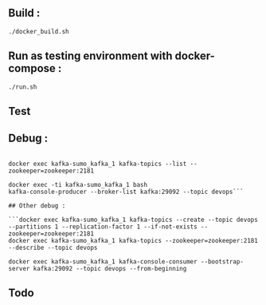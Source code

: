 ## Build :

```
./docker_build.sh
```

## Run as testing environment with docker-compose :

```
./run.sh
```

## Test

## Debug :

```docker logs -f kafka-sumo_kafka-sumo_1

docker exec kafka-sumo_kafka_1 kafka-topics --list --zookeeper=zookeeper:2181

docker exec -ti kafka-sumo_kafka_1 bash
kafka-console-producer --broker-list kafka:29092 --topic devops```

## Other debug :

```docker exec kafka-sumo_kafka_1 kafka-topics --create --topic devops --partitions 1 --replication-factor 1 --if-not-exists --zookeeper=zookeeper:2181
docker exec kafka-sumo_kafka_1 kafka-topics --zookeeper=zookeeper:2181 --describe --topic devops

docker exec kafka-sumo_kafka_1 kafka-console-consumer --bootstrap-server kafka:29092 --topic devops --from-beginning
```

## Todo
